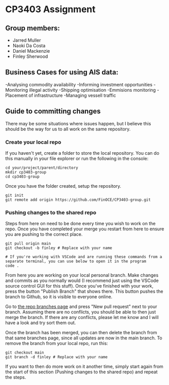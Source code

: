 # CP3403 Assignment

## Group members:

- Jarred Muller
- Naoki Da Costa
- Daniel Mackenzie
- Finley Sherwood

## Business Cases for using AIS data:

-Analysing commodity availability
-Informing investment opportunities
-Monitoring illegal activity
-Shipping optimisation
-Emmisions monitoring
-Placement of infrastructure
-Managing vessell traffic 



## Guide to committing changes

There may be some situations where issues happen, but I believe this should be the way for us to all work on the same repository.

### Create your local repo

If you haven't yet, create a folder to store the local repository. You can do this manually in your file explorer or run the following in the console:

```shell
cd your/project/parent/directory
mkdir cp3403-group
cd cp3403-group
```

Once you have the folder created, setup the repository.

```shell
git init
git remote add origin https://github.com/FinOCE/CP3403-group.git
```

### Pushing changes to the shared repo

Steps from here on need to be done every time you wish to work on the repo. Once you have completed your merge you restart from here to ensure you are pushing to the correct place.

```shell
git pull origin main
git checkout -b finley # Replace with your name

# If you're working with VSCode and are running these commands from a separate terminal, you can use below to open it in the program
code .
```

From here you are working on your local personal branch. Make changes and commits as you normally would (I recommend just using the VSCode source control GUI for this stuff). Once you've finished with your work, press the button "Publish Branch" that shows there. This button pushes the branch to Github, so it is visible to everyone online.

Go to [the repo branches page](https://github.com/FinOCE/CP3403-group/branches) and press "New pull request" next to your branch. Assuming there are no conflicts, you should be able to then just merge the branch. If there are any conflicts, please let me know and I will have a look and try sort them out.

Once the branch has been merged, you can then delete the branch from that same branches page, since all updates are now in the main branch. To remove the branch from your local repo, run this:

```shell
git checkout main
git branch -d finley # Replace with your name
```

If you want to then do more work on it another time, simply start again from the start of this section (Pushing changes to the shared repo) and repeat the steps.
